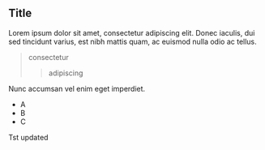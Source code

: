 Title
-
Lorem ipsum dolor sit amet, consectetur adipiscing elit. Donec iaculis, dui sed tincidunt varius, est nibh mattis quam, ac euismod nulla odio ac tellus.

> consectetur
>> adipiscing

Nunc accumsan vel enim eget imperdiet.

* A
* B
* C

Tst updated

